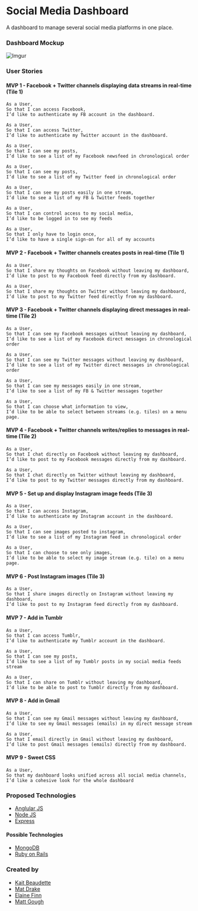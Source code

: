 # Social Media Dashboard

A dashboard to manage several social media platforms in one place.

### Dashboard Mockup

![Imgur](http://i.imgur.com/i0T5Y0k.png)

### User Stories

#### MVP 1 - Facebook + Twitter channels displaying data streams in real-time (Tile 1)

```
As a User,
So that I can access Facebook,
I’d like to authenticate my FB account in the dashboard.

As a User,
So that I can access Twitter,
I’d like to authenticate my Twitter account in the dashboard.

As a User,
So that I can see my posts,
I’d like to see a list of my Facebook newsfeed in chronological order

As a User,
So that I can see my posts,
I’d like to see a list of my Twitter feed in chronological order

As a User,
So that I can see my posts easily in one stream,
I’d like to see a list of my FB & Twitter feeds together

As a User,
So that I can control access to my social media,
I’d like to be logged in to see my feeds

As a User,
So that I only have to login once,
I’d like to have a single sign-on for all of my accounts
```
#### MVP 2 - Facebook + Twitter channels creates posts in real-time (Tile 1)


```
As a User,
So that I share my thoughts on Facebook without leaving my dashboard,
I’d like to post to my Facebook feed directly from my dashboard.

As a User,
So that I share my thoughts on Twitter without leaving my dashboard,
I’d like to post to my Twitter feed directly from my dashboard.
```
#### MVP 3 - Facebook + Twitter channels displaying direct messages in real-time (Tile 2)

```
As a User,
So that I can see my Facebook messages without leaving my dashboard,
I’d like to see a list of my Facebook direct messages in chronological order

As a User,
So that I can see my Twitter messages without leaving my dashboard,
I’d like to see a list of my Twitter direct messages in chronological order

As a User,
So that I can see my messages easily in one stream,
I’d like to see a list of my FB & Twitter messages together

As a User,
So that I can choose what information to view,
I’d like to be able to select between streams (e.g. tiles) on a menu page.
```

#### MVP 4 - Facebook + Twitter channels writes/replies to messages in real-time (Tile 2)

```
As a User,
So that I chat directly on Facebook without leaving my dashboard,
I’d like to post to my Facebook messages directly from my dashboard.

As a User,
So that I chat directly on Twitter without leaving my dashboard,
I’d like to post to my Twitter messages directly from my dashboard.
```

#### MVP 5 - Set up and display Instagram image feeds (Tile 3)

```
As a User,
So that I can access Instagram,
I’d like to authenticate my Instagram account in the dashboard.

As a User,
So that I can see images posted to instagram,
I’d like to see a list of my Instagram feed in chronological order

As a User,
So that I can choose to see only images,
I’d like to be able to select my image stream (e.g. tile) on a menu page.
```
#### MVP 6 - Post Instagram images (Tile 3)

```
As a User,
So that I share images directly on Instagram without leaving my dashboard,
I’d like to post to my Instagram feed directly from my dashboard.
```

#### MVP 7 - Add in Tumblr

```
As a User,
So that I can access Tumblr,
I’d like to authenticate my Tumblr account in the dashboard.

As a User,
So that I can see my posts,
I’d like to see a list of my Tumblr posts in my social media feeds stream

As a User,
So that I can share on Tumblr without leaving my dashboard,
I’d like to be able to post to Tumblr directly from my dashboard.
```

#### MVP 8 - Add in Gmail

```
As a User,
So that I can see my Gmail messages without leaving my dashboard,
I’d like to see my Gmail messages (emails) in my direct message stream

As a User,
So that I email directly in Gmail without leaving my dashboard,
I’d like to post Gmail messages (emails) directly from my dashboard.
```

#### MVP 9 - Sweet CSS

```
As a User,
So that my dashboard looks unified across all social media channels,
I’d like a cohesive look for the whole dashboard
```

### Proposed Technologies

  * [Anglular JS](https://angularjs.org/)
  * [Node JS](https://nodejs.org/en/)
  * [Express](http://expressjs.com/)

#### Possible Technologies

  * [MongoDB](https://www.mongodb.org/)   
  * [Ruby on Rails](http://rubyonrails.org/)

### Created by
  * [Kait Beaudette](https://github.com/katie210)
  * [Mat Drake](https://github.com/MatDrake)
  * [Elaine Finn](https://github.com/Finble)
  * [Matt Gough](https://github.com/MattGough)
